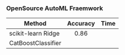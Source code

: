 ### OpenSource AutoML Fraemwork

| Method        | Accuracy      | Time  |
| ------------- |:-------------:| -----:|
|   scikit-learn Ridge    | 0.86          |       |
|   CatBoostClassifier    |      |    |


